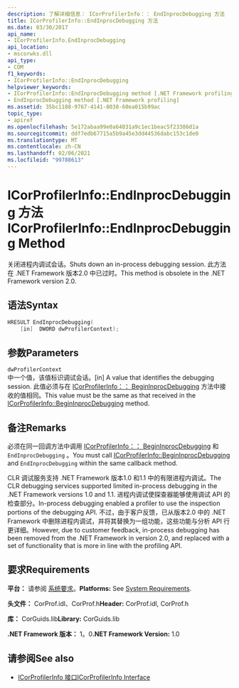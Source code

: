 ```yaml
---
description: 了解详细信息： ICorProfilerInfo：： EndInprocDebugging 方法
title: ICorProfilerInfo::EndInprocDebugging 方法
ms.date: 03/30/2017
api_name:
- ICorProfilerInfo.EndInprocDebugging
api_location:
- mscorwks.dll
api_type:
- COM
f1_keywords:
- ICorProfilerInfo::EndInprocDebugging
helpviewer_keywords:
- ICorProfilerInfo::EndInprocDebugging method [.NET Framework profiling]
- EndInprocDebugging method [.NET Framework profiling]
ms.assetid: 35bc1188-9767-4141-8038-60ea015b99ac
topic_type:
- apiref
ms.openlocfilehash: 5e172abaa99e0a64031a9c1ec1beac5f23386d1a
ms.sourcegitcommit: ddf7edb67715a5b9a45e3dd44536dabc153c1de0
ms.translationtype: MT
ms.contentlocale: zh-CN
ms.lasthandoff: 02/06/2021
ms.locfileid: "99788613"
---
```

# <a name="icorprofilerinfoendinprocdebugging-method"></a><span data-ttu-id="70d36-103">ICorProfilerInfo::EndInprocDebugging 方法</span><span class="sxs-lookup"><span data-stu-id="70d36-103">ICorProfilerInfo::EndInprocDebugging Method</span></span>

<span data-ttu-id="70d36-104">关闭进程内调试会话。</span><span class="sxs-lookup"><span data-stu-id="70d36-104">Shuts down an in-process debugging session.</span></span> <span data-ttu-id="70d36-105">此方法在 .NET Framework 版本2.0 中已过时。</span><span class="sxs-lookup"><span data-stu-id="70d36-105">This method is obsolete in the .NET Framework version 2.0.</span></span>  
  
## <a name="syntax"></a><span data-ttu-id="70d36-106">语法</span><span class="sxs-lookup"><span data-stu-id="70d36-106">Syntax</span></span>  
  
```cpp  
HRESULT EndInprocDebugging(  
    [in]  DWORD dwProfilerContext);  
```  
  
## <a name="parameters"></a><span data-ttu-id="70d36-107">参数</span><span class="sxs-lookup"><span data-stu-id="70d36-107">Parameters</span></span>  

 `dwProfilerContext`  
 <span data-ttu-id="70d36-108">中一个值，该值标识调试会话。</span><span class="sxs-lookup"><span data-stu-id="70d36-108">[in] A value that identifies the debugging session.</span></span> <span data-ttu-id="70d36-109">此值必须与在 [ICorProfilerInfo：： BeginInprocDebugging](icorprofilerinfo-begininprocdebugging-method.md) 方法中接收的值相同。</span><span class="sxs-lookup"><span data-stu-id="70d36-109">This value must be the same as that received in the [ICorProfilerInfo::BeginInprocDebugging](icorprofilerinfo-begininprocdebugging-method.md) method.</span></span>  
  
## <a name="remarks"></a><span data-ttu-id="70d36-110">备注</span><span class="sxs-lookup"><span data-stu-id="70d36-110">Remarks</span></span>  

 <span data-ttu-id="70d36-111">必须在同一回调方法中调用 [ICorProfilerInfo：： BeginInprocDebugging](icorprofilerinfo-begininprocdebugging-method.md) 和 `EndInprocDebugging` 。</span><span class="sxs-lookup"><span data-stu-id="70d36-111">You must call [ICorProfilerInfo::BeginInprocDebugging](icorprofilerinfo-begininprocdebugging-method.md) and `EndInprocDebugging` within the same callback method.</span></span>  
  
 <span data-ttu-id="70d36-112">CLR 调试服务支持 .NET Framework 版本1.0 和1.1 中的有限进程内调试。</span><span class="sxs-lookup"><span data-stu-id="70d36-112">The CLR debugging services supported limited in-process debugging in the .NET Framework versions 1.0 and 1.1.</span></span> <span data-ttu-id="70d36-113">进程内调试使探查器能够使用调试 API 的检查部分。</span><span class="sxs-lookup"><span data-stu-id="70d36-113">In-process debugging enabled a profiler to use the inspection portions of the debugging API.</span></span> <span data-ttu-id="70d36-114">不过，由于客户反馈，已从版本2.0 中的 .NET Framework 中删除进程内调试，并将其替换为一组功能，这些功能与分析 API 行更详细。</span><span class="sxs-lookup"><span data-stu-id="70d36-114">However, due to customer feedback, in-process debugging has been removed from the .NET Framework in version 2.0, and replaced with a set of functionality that is more in line with the profiling API.</span></span>  
  
## <a name="requirements"></a><span data-ttu-id="70d36-115">要求</span><span class="sxs-lookup"><span data-stu-id="70d36-115">Requirements</span></span>  

 <span data-ttu-id="70d36-116">**平台：** 请参阅 [系统要求](../../get-started/system-requirements.md)。</span><span class="sxs-lookup"><span data-stu-id="70d36-116">**Platforms:** See [System Requirements](../../get-started/system-requirements.md).</span></span>  
  
 <span data-ttu-id="70d36-117">**头文件：** CorProf.idl、CorProf.h</span><span class="sxs-lookup"><span data-stu-id="70d36-117">**Header:** CorProf.idl, CorProf.h</span></span>  
  
 <span data-ttu-id="70d36-118">**库：** CorGuids.lib</span><span class="sxs-lookup"><span data-stu-id="70d36-118">**Library:** CorGuids.lib</span></span>  
  
 <span data-ttu-id="70d36-119">**.NET Framework 版本：** 1。0</span><span class="sxs-lookup"><span data-stu-id="70d36-119">**.NET Framework Version:** 1.0</span></span>  
  
## <a name="see-also"></a><span data-ttu-id="70d36-120">请参阅</span><span class="sxs-lookup"><span data-stu-id="70d36-120">See also</span></span>

- [<span data-ttu-id="70d36-121">ICorProfilerInfo 接口</span><span class="sxs-lookup"><span data-stu-id="70d36-121">ICorProfilerInfo Interface</span></span>](icorprofilerinfo-interface.md)
